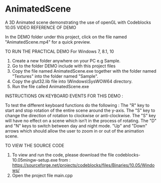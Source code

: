 # AnimatedScene
A 3D Animated scene demonstrating the use of openGL with Codeblocks 10.05
VIDEO REFERENCE OF DEMO

In the DEMO folder under this project, click on the file named "AnimatedScene.mp4" for a quick preview.


TO RUN THE PRACTICAL DEMO
For Windows 7, 8.1, 10
1. Create a new folder anywhere on your PC e.g Sample.
2. Go to the folder DEMO include with this project files
2. Copy the file named AnimatedScene.exe together with the folder named "Textures" into the folder named "Sample".
1. Copy the glut32.lib file into \Windows\SysWOW64 directory.
2. Run the file called AnimatedScene.exe


INSTRUCTIONS ON KEYBOARD EVENTS FOR THIS DEMO :

To test the different keyboard functions do the following :
The "R" key to start and stop rotation of the entire scene around the y-axis. 
The "S" key to change the direction of rotation to clockwise or anti-clockwise. 
The "S" key will have no effect on a scene which isn’t in the process of rotating.
The "D" and "N" keys to switch between day and night mode.
"Up" and "Down" arrows which should allow the user to zoom in or out of the animation scene.


TO VIEW THE SOURCE CODE

1. To view and run the code, please download the file codeblocks-10.05mingw-setup.exe from :
https://sourceforge.net/projects/codeblocks/files/Binaries/10.05/Windows/
2. Open the project file main.cpp
